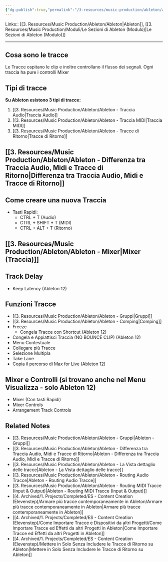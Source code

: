 ```yaml
---
{"dg-publish":true,"permalink":"/3-resources/music-production/ableton/ableton-le-tracce/","tags":["type/note"]}
---
```


Links:: [[3. Resources/Music Production/Ableton/Ableton\|Ableton]], [[3. Resources/Music Production/Moduli/Le Sezioni di Ableton (Modulo)\|Le Sezioni di Ableton (Modulo)]]

---

## Cosa sono le tracce

Le Tracce ospitano le clip e inoltre controllano il flusso dei segnali. Ogni traccia ha pure i controlli Mixer

## Tipi di tracce

**Su Ableton esistono 3 tipi di tracce:**
1. [[3. Resources/Music Production/Ableton/Ableton - Traccia Audio\|Traccia Audio]]
2. [[3. Resources/Music Production/Ableton/Ableton - Traccia MIDI\|Traccia MIDI]]
3. [[3. Resources/Music Production/Ableton/Ableton - Tracce di Ritorno\|Tracce di Ritorno]]

## [[3. Resources/Music Production/Ableton/Ableton - Differenza tra Traccia Audio, Midi e Tracce di Ritorno\|Differenza tra Traccia Audio, Midi e Tracce di Ritorno]]


## Come creare una nuova Traccia

- Tasti Rapidi: 
	- CTRL + T (Audio)
	- CTRL + SHIFT + T (MIDI)
	- CTRL + ALT + T (Ritorno)

## [[3. Resources/Music Production/Ableton/Ableton - Mixer\|Mixer (Traccia)]]


## Track Delay

- Keep Latency (Ableton 12)

## Funzioni Tracce

- [[3. Resources/Music Production/Ableton/Ableton - Gruppi\|Gruppi]]
- [[3. Resources/Music Production/Ableton/Ableton - Comping\|Comping]]
- Freeze
	- Congela Tracce con Shortcut (Ableton 12)
- Congela e Appiattisci Traccia (NO BOUNCE CLIP) (Ableton 12)
- Menu Contestuale
- Collegare più Tracce
- Selezione Multipla
- Take Lane
- Copia il percorso di Max for Live (Ableton 12)


## Mixer e Controlli (si trovano anche nel Menu Visualizza - solo Ableton 12)

- Mixer (Con tasti Rapidi) 
- Mixer Controls 
- Arrangement Track Controls 


## Related Notes

- [[3. Resources/Music Production/Ableton/Ableton - Gruppi\|Ableton - Gruppi]]
- [[3. Resources/Music Production/Ableton/Ableton - Differenza tra Traccia Audio, Midi e Tracce di Ritorno\|Ableton - Differenza tra Traccia Audio, Midi e Tracce di Ritorno]]
- [[3. Resources/Music Production/Ableton/Ableton - La Vista dettaglio delle tracce\|Ableton - La Vista dettaglio delle tracce]]
- [[3. Resources/Music Production/Ableton/Ableton - Routing Audio Tracce\|Ableton - Routing Audio Tracce]]
- [[3. Resources/Music Production/Ableton/Ableton - Routing MIDI Tracce (Input & Output)\|Ableton - Routing MIDI Tracce (Input & Output)]]
- [[4. Archived/1. Projects/Completed/ES - Content Creation (Elevenstep)/Armare più tracce contemporaneamente in Ableton/Armare più tracce contemporaneamente in Ableton\|Armare più tracce contemporaneamente in Ableton]]
- [[4. Archived/1. Projects/Completed/ES - Content Creation (Elevenstep)/Come Importare Tracce e Dispositivi da altri Progetti/Come Importare Tracce ed Effetti da altri Progetti in Ableton\|Come Importare Tracce ed Effetti da altri Progetti in Ableton]]
- [[4. Archived/1. Projects/Completed/ES - Content Creation (Elevenstep)/Mettere in Solo Senza Includere le Tracce di Ritorno su Ableton\|Mettere in Solo Senza Includere le Tracce di Ritorno su Ableton]]



